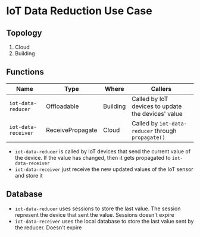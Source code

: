 # IoT Data Reduction Use Case

## Topology

1. Cloud
2. Building

## Functions

| Name                  | Type              | Where     | Callers                                               |
|-----------------------|-------------------|-----------|-------------------------------------------------------|
| `iot-data-reducer`    | Offloadable       | Building  | Called by IoT devices to update the devices' value    |
| `iot-data-receiver`   | ReceivePropagate  | Cloud     | Called by `iot-data-reducer` through `propagate()`    |

* `iot-data-reducer` is called by IoT devices that send the current value of the device. If the value has changed, then it gets propagated to `iot-data-receiver`
* `iot-data-receiver` just receive the new updated values of the IoT sensor and store it

## Database

* `iot-data-reducer` uses sessions to store the last value. The session represent the device that sent the value. Sessions doesn't expire
* `iot-data-receiver` uses the local database to store the last value sent by the reducer. Doesn't expire
